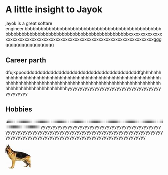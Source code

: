 
# A little insight to Jayok
jayok is a great softare engineer.bbbbbbbbbbbbbbbbbbbbbbbbbbbbbbbbbbbbbbbbbbbbbbbbbbbbbbbbbbbbbbbbbbbbbbbbbbbbbbbbbbbbbbbbbbbbbbbbbxxxxxxxxxxxxxxxxxxxxxxxxxxxxxxxxxxxxxxxxxxxxxxxxxxxxxxxxxxxxxxxxxxxxxxxxxxxxggggggggggggggggggggg

## Career parth 
dfujkppodddddddddddddddddddddddddddddddddddddddddddfghhhhhhhhhhhhhhhhhhhhhhhhhhhhhhhhhhhhhhhhhhhhhhhhhhhhhhhhhhhhhhhhhhhhhhhhhhhhhhhhhhhhhhhhhhhhhhhhhhhhhhhhhhhhhhhhhhhhhhhhhhhhhhhhhhhhhhhhhhhhhhhhhhhhhhhyyyyyyyyyyyyyyyyyyyyyyyyyyyyyyyyyyyyyyyyyyyyyyy

## Hobbies
uiiiiiiiiiiiiiiiiiiiiiiiiiiiiiiiiiiiiiiiiiiiiiiiiiiiiiiiiiiiiiiiiiiiiiiiiiiiiiiiiiiiiiiiiiiiiiiiiiiiiiiiiiiiiiiiiiiiiiiiiiiiiiiiiiiiiiiiiiiiiiiiiiiiiiiiiiiiiiiiiiiiiiiiiiiiiiiiiiiiyyyyyyyyyyyyyyyyyyyyyyyyyyyyyyyyyyyyyyyyyyyyyyyyyyyyyyyyyyyyyyyyyyyyyyyyyyyyyyyyyyyyyyyyyyyyyyyyyyyyyyyyyyyyyyyyyyyyyyyyyyyyyyyyyyyyyyyyyyyyyyyyyyyyyyyyyyyyyyyyyyyyyyyyyy

![headshot](dog.jpeg)
